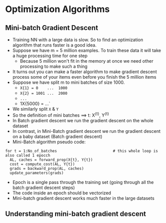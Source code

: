 # Optimization Algorithms

## Mini-batch Gradient Descent
* Training NN with a large data is slow. So to find an optimization algorithm that runs faster is a good idea.
* Suppose we have m = 5 million examples. To train these data it will take a huge processing time for one step
    * Because 5 million won't fit in the memory at once we need other processing to make such a thing
* It turns out you can make a faster algorithm to make gradient descent process some of your items even before you finish the 5 million items
* Suppose we have split m to mini batches of size 1000.
    * `X{1} = 0    ...  1000`
    * `X{2} = 1001 ...  2000`
    * `...`
    * 1X{5000} = ...`
* We similarly split `X` & `Y`
* So the definition of mini batches ==> t: X<sup>{t}</sup>, Y<sup>{t}</sup>
* In Batch gradient descent we run the gradient descent on the whole dataset
* In contrast, in Mini-Batch gradient descent we run the gradient descent on a baby dataset (Batch gradient descent)
* Mini-Batch algorithm pseudo code:
```
for t = 1:No_of_batches                         # this whole loop is also called 1 epocch
  AL, caches = forward_prop(X{t}, Y{t})
  cost = compute_cost(AL, Y{t})
  grads = backward_prop(AL, caches)
  update_parameters(grads)
```
* Epoch is a single pass through the training set (going through all the batch gradient descent steps)
* The code inside an epoch should be vectorized
* Mini-batch gradient descent works much faster in the large datasets

## Understanding mini-batch gradient descent
